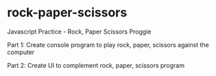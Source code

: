 # rock-paper-scissors
Javascript Practice - Rock, Paper Scissors Proggie

Part 1:
Create console program to play rock, paper, scissors against the computer

Part 2:
Create UI to complement rock, paper, scissors program